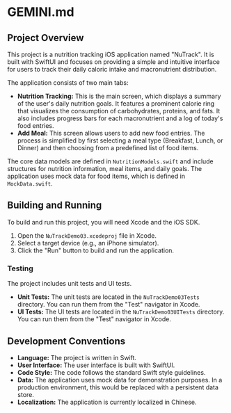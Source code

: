 # GEMINI.md

## Project Overview

This project is a nutrition tracking iOS application named "NuTrack". It is built with SwiftUI and focuses on providing a simple and intuitive interface for users to track their daily caloric intake and macronutrient distribution.

The application consists of two main tabs:

*   **Nutrition Tracking:** This is the main screen, which displays a summary of the user's daily nutrition goals. It features a prominent calorie ring that visualizes the consumption of carbohydrates, proteins, and fats. It also includes progress bars for each macronutrient and a log of today's food entries.
*   **Add Meal:** This screen allows users to add new food entries. The process is simplified by first selecting a meal type (Breakfast, Lunch, or Dinner) and then choosing from a predefined list of food items.

The core data models are defined in `NutritionModels.swift` and include structures for nutrition information, meal items, and daily goals. The application uses mock data for food items, which is defined in `MockData.swift`.

## Building and Running

To build and run this project, you will need Xcode and the iOS SDK.

1.  Open the `NuTrackDemo03.xcodeproj` file in Xcode.
2.  Select a target device (e.g., an iPhone simulator).
3.  Click the "Run" button to build and run the application.

### Testing

The project includes unit tests and UI tests.

*   **Unit Tests:** The unit tests are located in the `NuTrackDemo03Tests` directory. You can run them from the "Test" navigator in Xcode.
*   **UI Tests:** The UI tests are located in the `NuTrackDemo03UITests` directory. You can run them from the "Test" navigator in Xcode.

## Development Conventions

*   **Language:** The project is written in Swift.
*   **User Interface:** The user interface is built with SwiftUI.
*   **Code Style:** The code follows the standard Swift style guidelines.
*   **Data:** The application uses mock data for demonstration purposes. In a production environment, this would be replaced with a persistent data store.
*   **Localization:** The application is currently localized in Chinese.
